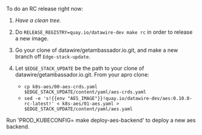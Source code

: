 To do an RC release right now:

1. *Have a clean tree.*

2. Do `RELEASE_REGISTRY=quay.io/datawire-dev make rc` in order to release a new image.

3. Go your clone of datawire/getambassador.io.git, and make a new branch off `Edge-stack-update`.

4. Let `$EDGE_STACK_UPDATE` be the path to your clone of datawire/getambassador.io.git. From your apro clone:

   - `cp k8s-aes/00-aes-crds.yaml $EDGE_STACK_UPDATE/content/yaml/aes-crds.yaml`
   - `sed -e 's!{{env "AES_IMAGE"}}!quay.io/datawire-dev/aes:0.10.0-rc-latest!' < k8s-aes/01-aes.yaml > $EDGE_STACK_UPDATE/content/yaml/aes.yaml`

Run 'PROD_KUBECONFIG=<blah> make deploy-aes-backend' to deploy a new aes backend.
